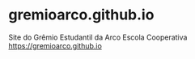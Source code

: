 # gremioarco.github.io
Site do Grêmio Estudantil da Arco Escola Cooperativa
https://gremioarco.github.io
